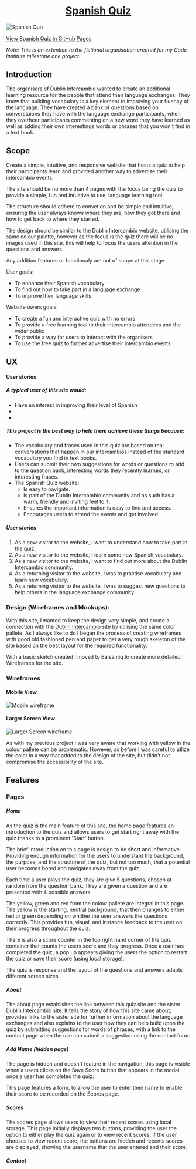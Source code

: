 <h1 align="center">
  <a href="https://donnaib.github.io/spanish_quiz/">Spanish Quiz</a>
</h1>

![Spanish Quiz](documentation/additional_images/quiz_multi_device_view.png)

[View Spanish Quiz in GitHub Pages](https://donnaib.github.io/spanish_quiz/)


*Note: This is an extention to the fictional organisation created for my Code Institute milestone one project.*

## Introduction
The organisers of Dublin Intercambio wanted to create an additional learning resource for the people that attend their language
exchanges.  They know that building vocabulary is a key element to improving your fluency of the language. They have created a bank of 
questions based on converstaions they have with the language exchange participants, when they overhear participants commenting on a new
word they have learned as well as adding their own interestings words or phrases that you won't find in a text book.

## Scope 

Create a simple, intuitive, and responsive website that hosts a quiz to help their participants learn and provided another way to advertise their intercambio events. 

The site should be no more than 4 pages with the focus being the quiz to provide a simple, fun and intuative to use, language learning tool.  

The structure should adhere to convetion and be simple and intuitive, ensuring the user always knows where they are, how they got there and how to get back to 
where they started.

The design should be similar to the Dublin Intercambio website, utilising the same colour palette, however as the focus is the quiz there will be no images used in this site, this will help to
focus the users attention in the questions and answers.

Any addition features or functionaly are out of scope at this stage.

User goals:
* To enhance their Spanish vocabulary
* To find out how to take part in a language exchange
* To improve their language skills

Website owers goals:
* To create a fun and interactive quiz with no errors
* To provide a free learning tool to their intercambio attendees and the wider public
* To provide a way for users to interact with the organisers
* To use the free quiz to further advertise their intercambio events
 
## UX

#### User stories

##### A typical user of this site would:
* Have an interest in improving their level of Spanish
* 
* 

##### This project is the best way to help them achieve these things because:
* The vocabulary and frases used in this quiz are based on real conversations that happen in our intercambios instead of the standard vocabulary you find in text books.
* Users can submit their own suggestions for words or questions to add to the question bank, interesting words they recently learned, or interesting frases.
* The Spanish Quiz website:
    * Is easy to navigate.
    * Is part of the Dublin Intercambio community and as such has a warm, friendly and inviting feel to it.
    * Ensures the important information is easy to find and access.
    * Encourages users to attend the events and get involved.

##### User stories
1. As a new visitor to the website, I want to understand how to take part in the quiz.
2. As a new visitor to the website, I learn some new Spanish vocabulary.
3. As a new visitor to the website, I want to find out more about the Dublin Intercambio community.
4. As a returning visitor to the website, I was to practise vocabulary and learn new vocabulary.
5. As a returning visitor to the website, I was to suggest new questions to help others in the language exchange community.



### Design (Wireframes and Mockups): 
With this site, I wanted to keep the design very simple, and create a connection with the [Dublin Intercambio](https://donnaib.github.io/dublin_intercambio/) site by utilising the same color pallete.
As I always like to do I began the process of creating wireframes with good old fashioned pen and paper to get a very rough skeleton of the site based on the best layout for the required functionality.

With a basic sketch created I moved to Balsamiq to create more detailed Wireframes for the site. 

### Wireframes

#### Mobile View
![Mobile wireframe](documentation/wireframes/mobile_wireframes.png)

#### Larger Screen View
![Larger Screen wireframe](documentation/wireframes/larger_screen_wireframes.png)

As with my previous project I was very aware that working with yellow in the colour pallete can be problematic. However, as before I was careful to utlize the color in a way that added to the design of the site, but didn't not compromise the accessibility of the site.

## Features

### Pages 

##### Home
As the quiz is the main feature of this site, the home page features an introduction to the quiz and allows users to get start right away with the quiz thanks to a prominent 'Start' button.  

The brief introduction on this page is design to be short and informative. Providing enough information for the users to understant the background, the purpose, and the structure of the quiz, but not too much, that a potential user becomes bored and navigates away from the quiz.

Each time a user plays the quiz, they are give 5 questions, chosen at random from the question bank. They are given a question and are presented with 4 possible answers.

The yellow, green and red from the colour pallete are integral in this page. The yellow is the starting, neutral background, that then changes to either red or green depending on whither the user answers the questions correctly.  This provides fun, visual, and instance feedback to the user on their progress throughout the quiz.  

There is also a score counter in the top right hand corner of the quiz container that counts the users score and they progress. Once a user has completed the quiz, a pop up appears giving the users the option to restart the quiz or save their score (using local storage).

The quiz is response and the layout of the questions and answers adapts different screen sizes.

##### About
The about page establishes the link between this quiz site and the sister Dublin Intercambio site. It tells the story of how this site came about, provides links to the sister site for further information about the language exchanges and also explains to the user how they can help build upon the quiz by submitting suggestions for words of phrases, with a link to the contact page when the use can submit a suggestion using the contact form.

##### Add Name (hidden page)
The page is hidden and doesn't feature in the navigation, this page is visible when a users clicks on the Save Score button that appears in the modal once a user has completed the quiz. 

This page features a form, to allow the user to enter then name to enable their score to be recorded on the Scores page.

##### Scores
The scores page allows users to view their recent scores using local storage. This page initially displays two buttons, providing the user the option to either play the quiz again or to view recent scores.  If the user chooses to view recent score, the buttons are hidden and recents scores are displayed, showing the username that the user entered and their score.

##### Contact
